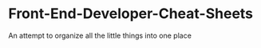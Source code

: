 Front-End-Developer-Cheat-Sheets
================================

An attempt to organize all the little things into one place
